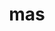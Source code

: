 ---
category: 3-letters
denotation: null
name: mas
reference_link: https://www.etymonline.com/word/mas
root_language: null
root_name: null
title: mas
type: free
word_sums:
- respelling: mas
  sum: 'Mas + '
---